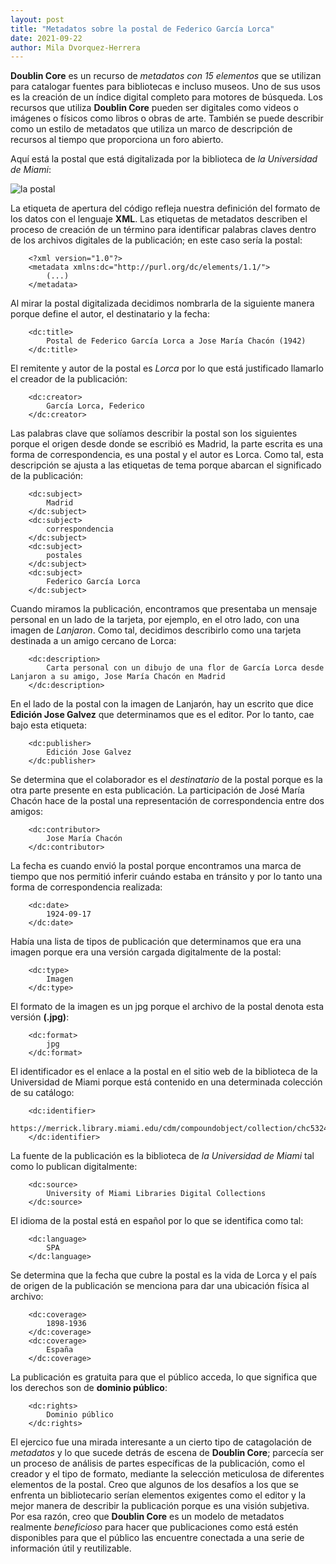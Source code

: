 ```yaml
---
layout: post
title: "Metadatos sobre la postal de Federico García Lorca"
date: 2021-09-22
author: Mila Dvorquez-Herrera
---
```


**Doublin Core** es un recurso de *metadatos con 15 elementos* que se utilizan para catalogar fuentes para bibliotecas e incluso museos. Uno de sus usos es la creación de un índice digital completo para motores de búsqueda. Los recursos que utiliza **Doublin Core** pueden ser digitales como videos o imágenes o físicos como libros o obras de arte. También se puede describir como un estilo de metadatos que utiliza un marco de descripción de recursos al tiempo que proporciona un foro abierto. 

Aquí está la postal que está digitalizada por la biblioteca de *la Universidad de Miami*:

![la postal](https://susannalles.github.io/SPA410/ejercicios/22-sept/Williams/chc5324_29_large.jpg)

La etiqueta de apertura del código refleja nuestra definición del formato de los datos con el lenguaje **XML**. Las etiquetas de metadatos describen el proceso de creación de un término para identificar palabras claves dentro de los archivos digitales de la publicación; en este caso sería la postal: 

```
    <?xml version="1.0"?>
    <metadata xmlns:dc="http://purl.org/dc/elements/1.1/">
        (...)
    </metadata>
```

Al mirar la postal digitalizada decidimos nombrarla de la siguiente manera porque define el autor, el destinatario y la fecha: 

```
    <dc:title> 
        Postal de Federico García Lorca a Jose María Chacón (1942)
    </dc:title> 
 ```

El remitente y autor de la postal es *Lorca* por lo que está justificado llamarlo el creador de la publicación:

```
    <dc:creator> 
        García Lorca, Federico
    </dc:creator> 
 ```
 
Las palabras clave que solíamos describir la postal son los siguientes porque el origen desde donde se escribió es Madrid, la parte escrita es una forma de correspondencia, es una postal y el autor es Lorca. Como tal, esta descripción se ajusta a las etiquetas de tema porque abarcan el significado de la publicación: 

```
    <dc:subject> 
        Madrid
    </dc:subject>
    <dc:subject> 
        correspondencia
    </dc:subject>
    <dc:subject> 
        postales
    </dc:subject>
    <dc:subject> 
        Federico García Lorca
    </dc:subject>
```

Cuando miramos la publicación, encontramos que presentaba un mensaje personal en un lado de la tarjeta, por ejemplo, en el otro lado, con una imagen de *Lanjaron*. Como tal, decidimos describirlo como una tarjeta destinada a un amigo cercano de Lorca: 

```
    <dc:description> 
        Carta personal con un dibujo de una flor de García Lorca desde Lanjaron a su amigo, Jose María Chacón en Madrid
    </dc:description>
 ```
 
En el lado de la postal con la imagen de Lanjarón, hay un escrito que dice **Edición Jose Galvez** que determinamos que es el editor. Por lo tanto, cae bajo esta etiqueta: 

```
    <dc:publisher> 
        Edición Jose Galvez
    </dc:publisher>
```  

Se determina que el colaborador es el *destinatario* de la postal porque es la otra parte presente en esta publicación. La participación de José María Chacón hace de la postal una representación de correspondencia entre dos amigos:

```
    <dc:contributor> 
        Jose María Chacón
    </dc:contributor>
```
   
La fecha es cuando envió la postal porque encontramos una marca de tiempo que nos permitió inferir cuándo estaba en tránsito y por lo tanto una forma de correspondencia realizada: 

```
    <dc:date> 
        1924-09-17
    </dc:date>
```   

Había una lista de tipos de publicación que determinamos que era una imagen porque era una versión cargada digitalmente de la postal: 

```
    <dc:type> 
        Imagen
    </dc:type>
```

El formato de la imagen es un jpg porque el archivo de la postal denota esta versión **(.jpg)**:

```
    <dc:format> 
        jpg
    </dc:format>
```

El identificador es el enlace a la postal en el sitio web de la biblioteca de la Universidad de Miami porque está contenido en una determinada colección de su catálogo: 

```
    <dc:identifier> 
        https://merrick.library.miami.edu/cdm/compoundobject/collection/chc5324/id/31/rec/19
    </dc:identifier>
 ```  

La fuente de la publicación es la biblioteca de *la Universidad de Miami* tal como lo publican digitalmente: 

```
    <dc:source> 
        University of Miami Libraries Digital Collections
    </dc:source>
```

El idioma de la postal está en español por lo que se identifica como tal: 

```
    <dc:language> 
        SPA
    </dc:language>
```   

Se determina que la fecha que cubre la postal es la vida de Lorca y el país de origen de la publicación se menciona para dar una ubicación física al archivo: 

```
    <dc:coverage> 
        1898-1936
    </dc:coverage>
    <dc:coverage> 
        España
    </dc:coverage>
 ```
 
La publicación es gratuita para que el público acceda, lo que significa que los derechos son de **dominio público**: 

```
    <dc:rights> 
        Dominio público
    </dc:rights>
```

El ejercico fue una mirada interesante a un cierto tipo de catagolación de *metadatos* y lo que sucede detrás de escena de **Doublin Core**; parcecía ser un proceso de análisis de partes específicas de la publicación, como el creador y el tipo de formato, mediante la selección meticulosa de diferentes elementos de la postal. Creo que algunos de los desafíos a los que se enfrenta un bibliotecario serían elementos exigentes como el editor y la mejor manera de describir la publicación porque es una visión subjetiva. Por esa razón, creo que **Doublin Core** es un modelo de metadatos realmente *beneficioso* para hacer que publicaciones como está estén disponibles para que el público las encuentre conectada a una serie de información útil y reutilizable. 
